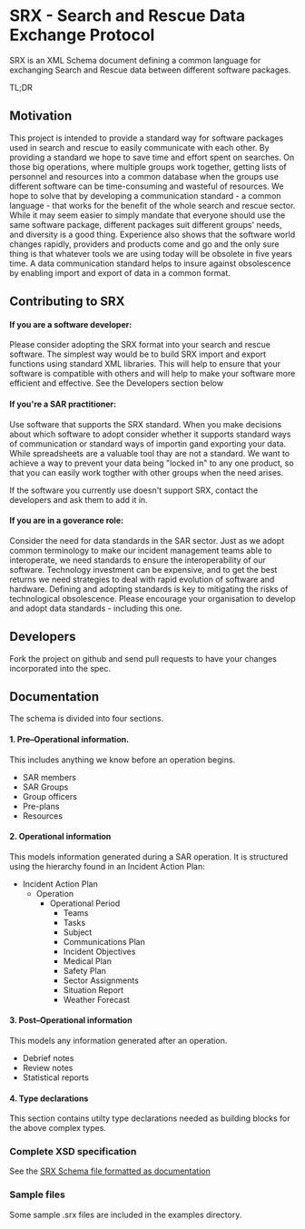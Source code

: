 # SRX - Search and Rescue Data Exchange Protocol

SRX is an XML Schema document defining a common language for exchanging Search and Rescue data between different software packages.

TL;DR




## Motivation

This project is intended to provide a standard way for software packages used in search and rescue to easily communicate with each other. 
By providing a standard we hope to save time and effort spent on searches. On those big operations, where multiple groups work together, getting lists of personnel and resources into a common database when the groups use different software can be time-consuming and wasteful of resources. We hope to solve that by developing a communication standard - a common language - that works for the benefit of the whole search and rescue sector. While it may seem easier to simply mandate that everyone should use the same software package, different packages suit different groups' needs, and diversity is a good thing. Experience also shows that the software world changes rapidly, providers and products come and go and the only sure thing is that whatever tools we are using today will be obsolete in five years time. A data communication standard helps to insure against obsolescence by enabling import and export of data in a common format.  

## Contributing to SRX

#### If you are a software developer:

Please consider adopting the SRX format into your search and rescue software. The simplest way would be to build SRX import and export functions using standard XML libraries. This will help to ensure that your software is compatible with others and will help to make your software more efficient and effective. See the Developers section below  

#### If you're a SAR practitioner:

Use software that supports the SRX standard. When you make decisions about which software to adopt consider whether it supports standard ways of communication or standard ways of importin gand exporting your data. While spreadsheets are a valuable tool thay are not a standard. We want to achieve a way to prevent your data being "locked in" to any one product, so that you can easily work togther with other groups when the need arises. 

If the software you currently use doesn't support SRX, contact the developers and ask them to add it in. 

#### If you are in a goverance role:

Consider the need for data standards in the SAR sector. Just as we adopt common terminology to make our incident management teams able to interoperate, we need standards to ensure the interoperability of our software. Technology investment can be expensive, and to get the best returns we need strategies to deal with rapid evolution of software and hardware. Defining and adopting standards is key to mitigating the risks of technological obsolescence. Please encourage your organisation to develop and adopt data standards - including this one. 



## Developers

Fork the project on github and send pull requests to have your changes incorporated into the spec.

## Documentation

The schema is divided into four sections. 

#### 1. Pre–Operational information.
   This includes anything we know before an operation begins.

   - SAR members
   - SAR Groups
   - Group officers
   - Pre-plans
   - Resources

#### 2. Operational information 

   This models information generated during a SAR operation. It is structured using the hierarchy found in an Incident Action Plan:

   - Incident Action Plan
      - Operation
         - Operational Period
            - Teams
            - Tasks
            - Subject
            - Communications Plan
            - Incident Objectives
            - Medical Plan
            - Safety Plan
            - Sector Assignments
            - Situation Report
            - Weather Forecast

#### 3. Post–Operational information

   This models any information generated after an operation. 
   - Debrief notes
   - Review notes
   - Statistical reports
		
#### 4. Type declarations

   This section contains utilty type declarations needed as building blocks for the above complex types. 
   
   
### Complete XSD specification 

See the [SRX Schema file formatted as documentation](http://www.landsar.org.nz/SRX/1/0) 

### Sample files

Some sample .srx files are included in the examples directory.
   